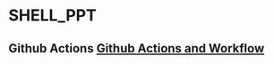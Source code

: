# SHELL_PPT

## Github Actions [Github Actions and Workflow](https://github.com/Shunux-Stuxnet?tab=repositories)


